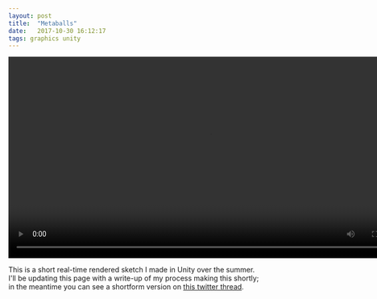 ```yaml
---
layout: post
title:  "Metaballs"
date:   2017-10-30 16:12:17
tags: graphics unity
---
```


<video autoplay loop controls src="/downloads/metaballs_demo.mp4" width="800"></video>

This is a short real-time rendered sketch I made in Unity over the summer. I'll be updating this page with a write-up of my process making this shortly; in the meantime you can see a shortform version on [this twitter thread](https://twitter.com/YujinAriza/status/1005219247310565376).
